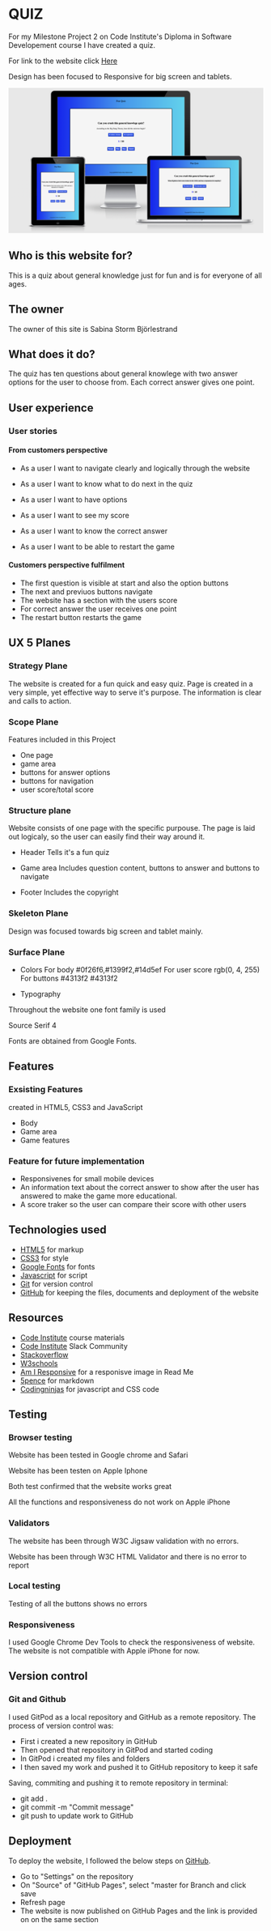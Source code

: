 # QUIZ
For my Milestone Project 2 on Code Institute's Diploma in Software Developement course I have created a quiz.

For link to the website click [Here](https://sabinastorm.github.io/quiz/)

Design has been focused to Responsive for big screen and tablets.

![Image of responsive design](assets/images/Responsive-quiz.png)

## Who is this website for?

This is a quiz about general knowledge just for fun and is for everyone of all ages.

## The owner

The owner of this site is Sabina Storm Björlestrand

## What does it do?

The quiz has ten questions about general knowlege with two answer options for the user to choose from. Each correct answer gives one point.

## User experience

### User stories

#### From customers perspective

- As a user I want to navigate clearly and logically through the website

- As a user I want to know what to do next in the quiz
- As a user I want to have options
- As a user I want to see my score
- As a user I want to know the correct answer
- As a user I want to be able to restart the game

#### Customers perspective fulfilment

- The first question is visible at start and also the option buttons
- The next and previuos buttons navigate
- The website has a section with the users score
- For correct answer the user receives one point
- The restart button restarts the game

## UX 5 Planes
### Strategy Plane
The website is created for a fun quick and easy quiz. Page is created in a very simple, yet effective way to serve it's purpose. The information is clear and calls to action.


### Scope Plane
Features included in this Project

- One page 
- game area
- buttons for answer options 
- buttons for navigation
- user score/total score

### Structure plane
Website consists of one page with the specific purpouse. The page is laid out logicaly, so the user can easily find their way around it.

- Header
  Tells it's a fun quiz

- Game area
  Includes question content, buttons to answer and buttons to navigate 

- Footer 
  Includes the copyright


### Skeleton Plane
Design was focused towards big screen and tablet mainly.

### Surface Plane
- Colors
For body
#0f26f6,#1399f2,#14d5ef
For user score
rgb(0, 4, 255)
For buttons
#4313f2
#4313f2

- Typography

Throughout the website one font family is used

Source Serif 4

Fonts are obtained from Google Fonts.

## Features
### Exsisting Features
created in HTML5, CSS3 and JavaScript
- Body 
- Game area
- Game features

### Feature for future implementation
- Responsivenes for small mobile devices
- An information text about the correct answer to show after the user has answered to make the game more educational.
- A score traker so the user can compare their score with other users

## Technologies used

- [HTML5](https://en.wikipedia.org/wiki/HTML) for markup
- [CSS3](https://en.wikipedia.org/wiki/CSS) for style
- [Google Fonts](https://fonts.google.com/) for fonts
- [Javascript](https://sv.wikipedia.org/wiki/Javascript) for script
- [Git](https://gitpod.io/) for version control
- [GitHub](https://github.com/) for keeping the files, documents and deployment of the website

## Resources

- [Code Institute](https://learn.codeinstitute.net/) course materials
- [Code Institute](https://learn.codeinstitute.net/) Slack Community
- [Stackoverflow](https://stackoverflow.com/)
- [W3schools](https://www.w3schools.com/)
- [Am I Responsive](http://ami.responsivedesign.is/) for a responisve image in Read Me
- [5pence](https://5pence.net/) for markdown
- [Codingninjas](https://www.codingninjas.com/blog/2020/11/03/how-to-create-a-quiz-in-javascript/) for javascript and CSS code 

## Testing

### Browser testing

Website has been tested in Google chrome and Safari

Website has been testen on Apple Iphone

Both test confirmed that the website works great

All the functions and responsiveness do not work on Apple iPhone

### Validators

The website has been through W3C Jigsaw validation with no errors.

Website has been through W3C HTML Validator and there is no error to report

### Local testing

Testing of all the buttons shows no errors

### Responsiveness

I used Google Chrome Dev Tools to check the responsiveness of website. The website is not compatible with Apple iPhone for now.

## Version control

### Git and Github

I used GitPod as a local repository and GitHub as a remote repository. The process of version control was:

- First i created a new repository in GitHub
- Then opened that repository in GitPod and started coding
- In GitPod i created my files and folders
- I then saved my work and pushed it to GitHub repository to keep it safe

Saving, commiting and pushing it to remote repository in terminal:
- git add . 
- git commit -m "Commit message" 
- git push to update work to GitHub

## Deployment

To deploy the website, I followed the below steps on [GitHub](https://github.com/).

- Go to "Settings" on the repository
- On "Source" of "GitHub Pages", select "master for Branch and click save
- Refresh page
- The website is now published on GitHub Pages and the link is provided on on the same section